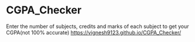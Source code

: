 # CGPA_Checker
Enter the number of subjects, credits and marks of each subject to get your CGPA(not 100% accurate)
https://vignesh9123.github.io/CGPA_Checker/
